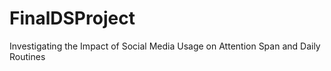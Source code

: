 # FinalDSProject
Investigating the Impact of Social Media Usage on Attention Span and Daily Routines
